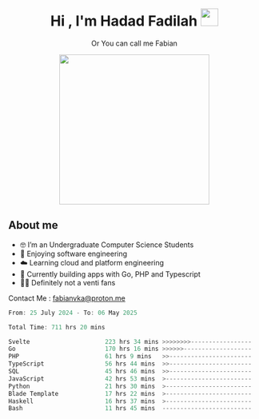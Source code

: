 <h1 align="center">Hi , I'm Hadad Fadilah  <img src="https://media.giphy.com/media/hvRJCLFzcasrR4ia7z/giphy.gif" width="35" ></h1>
<p align="center"><span>Or You can call me <span style="font: bold">Fabian</span></p>
<p align="center">
<img src="https://media.tenor.com/78dNivDemDAAAAAi/speech-bubble-venti.gif" width="300"/>    
</p>

##  About me
- 🤓 I’m an Undergraduate Computer Science Students
- 🍰 Enjoying software engineering
- ☁️ Learning cloud and platform engineering
- 🧰 Currently building apps with Go, PHP and Typescript 
- 🏃‍♂️ Definitely not a venti fans

Contact Me : fabianvka@proton.me

<!--START_SECTION:waka-->

```go
From: 25 July 2024 - To: 06 May 2025

Total Time: 711 hrs 20 mins

Svelte                     223 hrs 34 mins >>>>>>>>-----------------   31.16 %
Go                         170 hrs 16 mins >>>>>>-------------------   23.73 %
PHP                        61 hrs 9 mins   >>-----------------------   08.52 %
TypeScript                 56 hrs 44 mins  >>-----------------------   07.91 %
SQL                        45 hrs 46 mins  >>-----------------------   06.38 %
JavaScript                 42 hrs 53 mins  >------------------------   05.98 %
Python                     21 hrs 30 mins  >------------------------   03.00 %
Blade Template             17 hrs 22 mins  >------------------------   02.42 %
Haskell                    16 hrs 37 mins  >------------------------   02.32 %
Bash                       11 hrs 45 mins  -------------------------   01.64 %
```

<!--END_SECTION:waka-->




<!--
**Fadil-Tao/Fadil-Tao** is a ✨ _special_ ✨ repository because its `README.md` (this file) appears on your GitHub profile.


